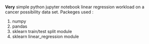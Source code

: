 **Very** simple python jupyter notebook linear regression workload on a cancer possibility data set.
Packeges used : 
 1. numpy 
 2. pandas 
 3. sklearn train/test split module 
 4. sklearn linear_regression module 
